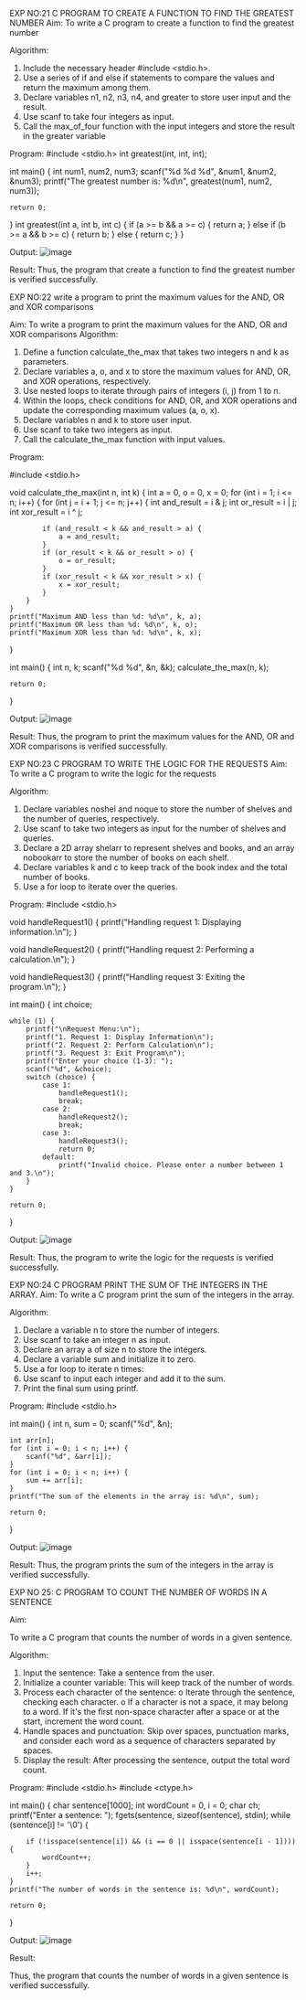 

EXP NO:21 C PROGRAM TO CREATE A FUNCTION TO FIND THE GREATEST NUMBER
Aim:
To write a C program to create a function to find the greatest number

Algorithm:
1.	Include the necessary header #include <stdio.h>.
2.	Use a series of if and else if statements to compare the values and return the maximum among them.
3.	Declare variables n1, n2, n3, n4, and greater to store user input and the result.
4.	Use scanf to take four integers as input.
5.	Call the max_of_four function with the input integers and store the result in the greater variable
 
Program:
#include <stdio.h>
int greatest(int, int, int);

int main() {
    int num1, num2, num3;
    scanf("%d %d %d", &num1, &num2, &num3);
    printf("The greatest number is: %d\n", greatest(num1, num2, num3));

    return 0;
}
int greatest(int a, int b, int c) {
    if (a >= b && a >= c) {
        return a;
    } else if (b >= a && b >= c) {
        return b;
    } else {
        return c;
    }
}


Output:
![image](https://github.com/user-attachments/assets/42b8db3a-427a-4bf9-8ddd-580c58758561)


Result:
Thus, the program  that create a function to find the greatest number is verified successfully.


 
EXP NO:22 write a program to print the maximum values for the AND, OR and XOR comparisons

Aim:
To write a program to print the maximum values for the AND, OR and XOR comparisons
Algorithm:
1.	Define a function calculate_the_max that takes two integers n and k as parameters.
2.	Declare variables a, o, and x to store the maximum values for AND, OR, and XOR operations, respectively.
3.	Use nested loops to iterate through pairs of integers (i, j) from 1 to n.
4.	Within the loops, check conditions for AND, OR, and XOR operations and update the corresponding maximum values (a, o, x).
5.	Declare variables n and k to store user input.
6.	Use scanf to take two integers as input.
7.	Call the calculate_the_max function with input values.
 
Program:

#include <stdio.h>

void calculate_the_max(int n, int k) {
    int a = 0, o = 0, x = 0;
    for (int i = 1; i <= n; i++) {
        for (int j = i + 1; j <= n; j++) {
            int and_result = i & j;
            int or_result = i | j;
            int xor_result = i ^ j;

            if (and_result < k && and_result > a) {
                a = and_result;
            }
            if (or_result < k && or_result > o) {
                o = or_result;
            }
            if (xor_result < k && xor_result > x) {
                x = xor_result;
            }
        }
    }
    printf("Maximum AND less than %d: %d\n", k, a);
    printf("Maximum OR less than %d: %d\n", k, o);
    printf("Maximum XOR less than %d: %d\n", k, x);
}

int main() {
    int n, k;
    scanf("%d %d", &n, &k);
    calculate_the_max(n, k);

    return 0;
}


Output:
![image](https://github.com/user-attachments/assets/73fe204a-0205-4100-b0f2-d87aabfc4304)

Result:
Thus, the program to print the maximum values for the AND, OR and XOR comparisons
is verified successfully.


 
EXP NO:23 C PROGRAM TO WRITE THE LOGIC FOR THE REQUESTS
Aim:
To write a C program to write the logic for the requests

Algorithm:
1.	Declare variables noshel and noque to store the number of shelves and the number of queries, respectively.
2.	Use scanf to take two integers as input for the number of shelves and queries.
3.	Declare a 2D array shelarr to represent shelves and books, and an array nobookarr to store the number of books on each shelf.
4.	Declare variables k and c to keep track of the book index and the total number of books.
5.	Use a for loop to iterate over the queries.
 
Program:
#include <stdio.h>

void handleRequest1() {
    printf("Handling request 1: Displaying information.\n");
}

void handleRequest2() {
    printf("Handling request 2: Performing a calculation.\n");
}

void handleRequest3() {
    printf("Handling request 3: Exiting the program.\n");
}

int main() {
    int choice;

    while (1) {
        printf("\nRequest Menu:\n");
        printf("1. Request 1: Display Information\n");
        printf("2. Request 2: Perform Calculation\n");
        printf("3. Request 3: Exit Program\n");
        printf("Enter your choice (1-3): ");
        scanf("%d", &choice);
        switch (choice) {
            case 1:
                handleRequest1();  
                break;
            case 2:
                handleRequest2();  
                break;
            case 3:
                handleRequest3();
                return 0;
            default:
                printf("Invalid choice. Please enter a number between 1 and 3.\n");
        }
    }

    return 0;
}



Output:
![image](https://github.com/user-attachments/assets/0293e5b7-e2dd-4a0c-a0ec-02d4640b1d86)



Result:
Thus, the program to write the logic for the requests is verified successfully.


 
EXP NO:24 C PROGRAM PRINT THE SUM OF THE INTEGERS IN THE ARRAY.
Aim:
To write a C program print the sum of the integers in the array.

Algorithm:
1.	Declare a variable n to store the number of integers.
2.	Use scanf to take an integer n as input.
3.	Declare an array a of size n to store the integers.
4.	Declare a variable sum and initialize it to zero.
5.	Use a for loop to iterate n times:
6.	Use scanf to input each integer and add it to the sum.
7.	Print the final sum using printf.



Program:
#include <stdio.h>

int main() {
    int n, sum = 0;
    scanf("%d", &n);

    int arr[n];  
    for (int i = 0; i < n; i++) {
        scanf("%d", &arr[i]);
    }
    for (int i = 0; i < n; i++) {
        sum += arr[i]; 
    }
    printf("The sum of the elements in the array is: %d\n", sum);

    return 0;
}




Output:
![image](https://github.com/user-attachments/assets/9a99adc4-09eb-47c4-ad7f-7d8962ec60b7)


 


Result:
Thus, the program prints the sum of the integers in the array is verified successfully.


 
EXP NO 25: C PROGRAM TO COUNT THE NUMBER OF WORDS IN A SENTENCE



Aim:

To write a C program that counts the number of words in a given sentence.

Algorithm:

1.	Input the sentence: Take a sentence from the user.
2.	Initialize a counter variable: This will keep track of the number of words.
3.	Process each character of the sentence:
o	Iterate through the sentence, checking each character.
o	If a character is not a space, it may belong to a word. If it's the first non-space character after a space or at the start, increment the word count.
4.	Handle spaces and punctuation: Skip over spaces, punctuation marks, and consider each word as a sequence of characters separated by spaces.
5.	Display the result: After processing the sentence, output the total word count.



Program:
#include <stdio.h>
#include <ctype.h> 

int main() {
    char sentence[1000];
    int wordCount = 0, i = 0;
    char ch;
    printf("Enter a sentence: ");
    fgets(sentence, sizeof(sentence), stdin); 
    while (sentence[i] != '\0') {
 
        if (!isspace(sentence[i]) && (i == 0 || isspace(sentence[i - 1]))) {
            wordCount++;
        }
        i++;
    }
    printf("The number of words in the sentence is: %d\n", wordCount);

    return 0;
}


Output:
![image](https://github.com/user-attachments/assets/ac22d2d9-8814-4e93-9414-6589c15db925)


Result:

Thus, the program that counts the number of words in a given sentence is verified 
successfully.
